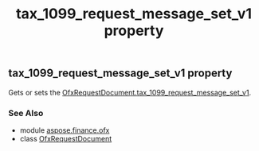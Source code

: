 ﻿---
title: tax_1099_request_message_set_v1 property
second_title: Aspose.Finance for Python via .NET API References
description: 
type: docs
weight: 190
url: /python-net/aspose.finance.ofx/ofxrequestdocument/tax_1099_request_message_set_v1/
is_root: false
---

## tax_1099_request_message_set_v1 property


Gets or sets the [OfxRequestDocument.tax_1099_request_message_set_v1](/finance/python-net/aspose.finance.ofx/ofxrequestdocument#tax_1099_request_message_set_v1).

### See Also
* module [aspose.finance.ofx](../../)
* class [OfxRequestDocument](/finance/python-net/aspose.finance.ofx/ofxrequestdocument)
